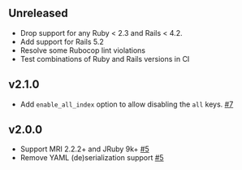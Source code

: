 ## Unreleased

- Drop support for any Ruby < 2.3 and Rails < 4.2.
- Add support for Rails 5.2
- Resolve some Rubocop lint violations
- Test combinations of Ruby and Rails versions in CI

## v2.1.0

- Add `enable_all_index` option to allow disabling the `all` keys. [#7](https://github.com/ileitch/modis/pull/7)

## v2.0.0

- Support MRI 2.2.2+ and JRuby 9k+ [#5](https://github.com/ileitch/modis/pull/5)
- Remove YAML (de)serialization support [#5](https://github.com/ileitch/modis/pull/5)
